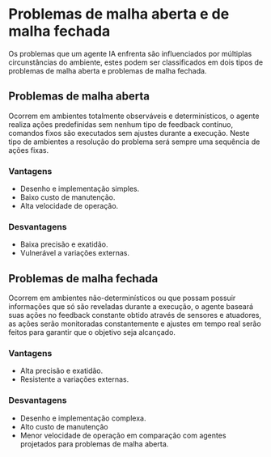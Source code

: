 # Problemas de malha aberta e de malha fechada

Os problemas que um agente IA enfrenta são influenciados por múltiplas circunstâncias do ambiente, estes podem ser classificados em dois tipos de problemas de malha aberta e problemas de malha fechada.

## Problemas de malha aberta

Ocorrem em ambientes totalmente observáveis e determinísticos, o agente realiza ações predefinidas sem nenhum tipo de feedback contínuo, comandos fixos são executados sem ajustes durante a execução. Neste tipo de ambientes a resolução do problema será sempre uma sequência de ações fixas.

### Vantagens

- Desenho e implementação simples.
- Baixo custo de manutenção.
- Alta velocidade de operação.

### Desvantagens

- Baixa precisão e exatidão.
- Vulnerável a variações externas.

## Problemas de malha fechada

Ocorrem em ambientes não-determinísticos ou que possam possuir informações que só são reveladas durante a execução, o agente baseará suas ações no feedback constante obtido através de sensores e atuadores, as ações serão monitoradas constantemente e ajustes em tempo real serão feitos para garantir que o objetivo seja alcançado.

### Vantagens

- Alta precisão e exatidão.
- Resistente a variações externas.

### Desvantagens

- Desenho e implementação complexa.
- Alto custo de manutenção
- Menor velocidade de operação em comparação com agentes projetados para problemas de malha aberta.
